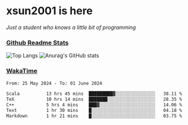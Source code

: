 # xsun2001 is here

*Just a student who knows a little bit of programming*

### [Github Readme Stats](https://github.com/anuraghazra/github-readme-stats)

![Top Langs](https://github-readme-stats.vercel.app/api/top-langs/?username=xsun2001&layout=compact&theme=radical) ![Anurag's GitHub stats](https://github-readme-stats.vercel.app/api?username=xsun2001&show_icons=true&theme=radical)

### [WakaTime](https://wakatime.com)

<!--START_SECTION:waka-->

```txt
From: 25 May 2024 - To: 01 June 2024

Scala          13 hrs 45 mins  █████████▓░░░░░░░░░░░░░░░   38.11 %
TeX            10 hrs 14 mins  ███████░░░░░░░░░░░░░░░░░░   28.35 %
C++            5 hrs 4 mins    ███▓░░░░░░░░░░░░░░░░░░░░░   14.06 %
Text           1 hr 30 mins    █░░░░░░░░░░░░░░░░░░░░░░░░   04.18 %
Markdown       1 hr 21 mins    █░░░░░░░░░░░░░░░░░░░░░░░░   03.75 %
```

<!--END_SECTION:waka-->
